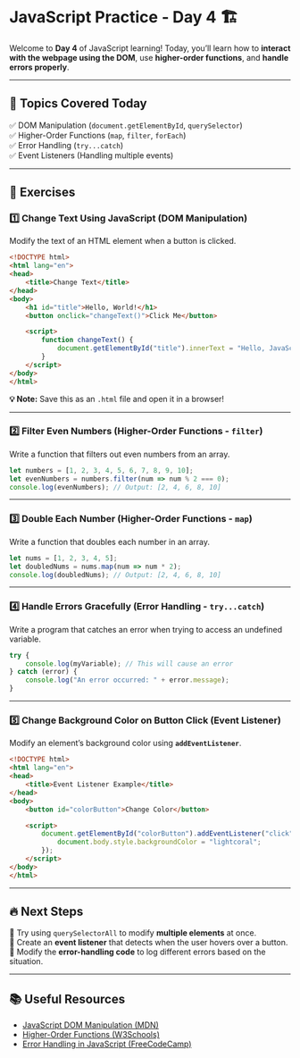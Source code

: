# **JavaScript Practice - Day 4 🏗️**  

Welcome to **Day 4** of JavaScript learning! Today, you’ll learn how to **interact with the webpage using the DOM**, use **higher-order functions**, and **handle errors properly**.  

---

## **📌 Topics Covered Today**  
✅ DOM Manipulation (`document.getElementById`, `querySelector`)  
✅ Higher-Order Functions (`map`, `filter`, `forEach`)  
✅ Error Handling (`try...catch`)  
✅ Event Listeners (Handling multiple events)  

---

## **📝 Exercises**  

### **1️⃣ Change Text Using JavaScript (DOM Manipulation)**  
Modify the text of an HTML element when a button is clicked.  

```html
<!DOCTYPE html>
<html lang="en">
<head>
    <title>Change Text</title>
</head>
<body>
    <h1 id="title">Hello, World!</h1>
    <button onclick="changeText()">Click Me</button>

    <script>
        function changeText() {
            document.getElementById("title").innerText = "Hello, JavaScript!";
        }
    </script>
</body>
</html>
```

**💡 Note:** Save this as an `.html` file and open it in a browser!  

---

### **2️⃣ Filter Even Numbers (Higher-Order Functions - `filter`)**  
Write a function that filters out even numbers from an array.  

```javascript
let numbers = [1, 2, 3, 4, 5, 6, 7, 8, 9, 10];
let evenNumbers = numbers.filter(num => num % 2 === 0);
console.log(evenNumbers); // Output: [2, 4, 6, 8, 10]
```

---

### **3️⃣ Double Each Number (Higher-Order Functions - `map`)**  
Write a function that doubles each number in an array.  

```javascript
let nums = [1, 2, 3, 4, 5];
let doubledNums = nums.map(num => num * 2);
console.log(doubledNums); // Output: [2, 4, 6, 8, 10]
```

---

### **4️⃣ Handle Errors Gracefully (Error Handling - `try...catch`)**  
Write a program that catches an error when trying to access an undefined variable.  

```javascript
try {
    console.log(myVariable); // This will cause an error
} catch (error) {
    console.log("An error occurred: " + error.message);
}
```

---

### **5️⃣ Change Background Color on Button Click (Event Listener)**  
Modify an element’s background color using **`addEventListener`**.  

```html
<!DOCTYPE html>
<html lang="en">
<head>
    <title>Event Listener Example</title>
</head>
<body>
    <button id="colorButton">Change Color</button>

    <script>
        document.getElementById("colorButton").addEventListener("click", function() {
            document.body.style.backgroundColor = "lightcoral";
        });
    </script>
</body>
</html>
```

---

## **🔥 Next Steps**  
📌 Try using `querySelectorAll` to modify **multiple elements** at once.  
📌 Create an **event listener** that detects when the user hovers over a button.  
📌 Modify the **error-handling code** to log different errors based on the situation.  

---

## **📚 Useful Resources**  
- [JavaScript DOM Manipulation (MDN)](https://developer.mozilla.org/en-US/docs/Web/API/Document_Object_Model)  
- [Higher-Order Functions (W3Schools)](https://www.w3schools.com/js/js_function_definition.asp)  
- [Error Handling in JavaScript (FreeCodeCamp)](https://www.freecodecamp.org/news/error-handling-in-javascript/)  
